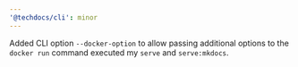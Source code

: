```yaml
---
'@techdocs/cli': minor
---
```


Added CLI option `--docker-option` to allow passing additional options to the `docker run` command executed my `serve` and `serve:mkdocs`.
